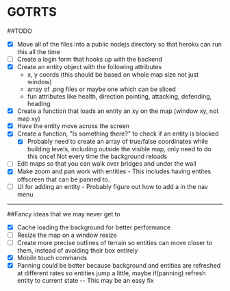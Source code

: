 # GOTRTS
##TODO
- [x] Move all of the files into a public nodejs directory so that heroku can run this all the time
- [ ] Create a login form that hooks up with the backend
- [x] Create an entity object with the following attributes
  * x, y coords (this should be based on whole map size not just window)
  * array of .png files or maybe one which can be sliced
  * fun attributes like health, direction pointing, attacking, defending, heading
- [x] Create a function that loads an entity an xy on the map (window xy, not map xy)
- [x] Have the entity move across the screen
- [x] Create a function, "Is something there?" to check if an entity is blocked
  - [x] Probably need to create an array of true/false coordinates while building levels, including outside the visible map, only need to do this once! Not every time the background reloads
- [ ] Edit maps so that you can walk over bridges and under the wall
- [x] Make zoom and pan work with entities - This includes having entites offscreen that can be panned to.
- [ ] UI for adding an entity - Probably figure out how to add a <canvas> in the nav menu

--------------------------------------------------------------------------------------------------------------------------------
##Fancy ideas that we may never get to
- [x] Cache loading the background for better performance
- [ ] Resize the map on a window resize
- [ ] Create more precise outlines of terrain so entities can move closer to them, instead of avoiding their box entirely
- [x] Mobile touch commands
- [x] Panning could be better because background and entities are refreshed at different rates so entities jump a little, maybe if(panning) refresh entity to current state -- This may be an easy fix
